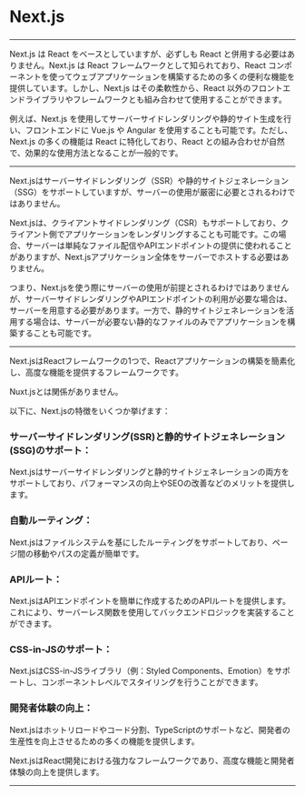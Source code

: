 # Next.js
### 

---

Next.js は React をベースとしていますが、必ずしも React と併用する必要はありません。Next.js は React フレームワークとして知られており、React コンポーネントを使ってウェブアプリケーションを構築するための多くの便利な機能を提供しています。しかし、Next.js はその柔軟性から、React 以外のフロントエンドライブラリやフレームワークとも組み合わせて使用することができます。

例えば、Next.js を使用してサーバーサイドレンダリングや静的サイト生成を行い、フロントエンドに Vue.js や Angular を使用することも可能です。ただし、Next.js の多くの機能は React に特化しており、React との組み合わせが自然で、効果的な使用方法となることが一般的です。

---

Next.jsはサーバーサイドレンダリング（SSR）や静的サイトジェネレーション（SSG）をサポートしていますが、サーバーの使用が厳密に必要とされるわけではありません。

Next.jsは、クライアントサイドレンダリング（CSR）もサポートしており、クライアント側でアプリケーションをレンダリングすることも可能です。この場合、サーバーは単純なファイル配信やAPIエンドポイントの提供に使われることがありますが、Next.jsアプリケーション全体をサーバーでホストする必要はありません。

つまり、Next.jsを使う際にサーバーの使用が前提とされるわけではありませんが、サーバーサイドレンダリングやAPIエンドポイントの利用が必要な場合は、サーバーを用意する必要があります。一方で、静的サイトジェネレーションを活用する場合は、サーバーが必要ない静的なファイルのみでアプリケーションを構築することも可能です。

---


Next.jsはReactフレームワークの1つで、Reactアプリケーションの構築を簡素化し、高度な機能を提供するフレームワークです。

Nuxt.jsとは関係がありません。

以下に、Next.jsの特徴をいくつか挙げます：

### サーバーサイドレンダリング(SSR)と静的サイトジェネレーション(SSG)のサポート： 
Next.jsはサーバーサイドレンダリングと静的サイトジェネレーションの両方をサポートしており、パフォーマンスの向上やSEOの改善などのメリットを提供します。
### 自動ルーティング： 
Next.jsはファイルシステムを基にしたルーティングをサポートしており、ページ間の移動やパスの定義が簡単です。
### APIルート： 
Next.jsはAPIエンドポイントを簡単に作成するためのAPIルートを提供します。これにより、サーバーレス関数を使用してバックエンドロジックを実装することができます。
### CSS-in-JSのサポート： 
Next.jsはCSS-in-JSライブラリ（例：Styled Components、Emotion）をサポートし、コンポーネントレベルでスタイリングを行うことができます。
### 開発者体験の向上： 
Next.jsはホットリロードやコード分割、TypeScriptのサポートなど、開発者の生産性を向上させるための多くの機能を提供します。

Next.jsはReact開発における強力なフレームワークであり、高度な機能と開発者体験の向上を提供します。

---
